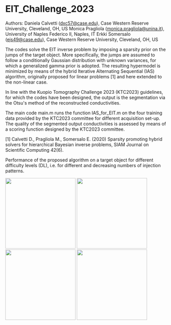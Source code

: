 # EIT_Challenge_2023

Authors: Daniela Calvetti (dxc57@case.edu), Case Western Reserve University, Cleveland, OH, US 
         Monica Pragliola (monica.pragliola@unina.it), University of Naples Federico II, Naples, IT
         Erkki Somersalo (ejs49@case.edu), Case Western Reserve University, Cleveland, OH, US

The codes solve the EIT inverse problem by imposing a sparsity prior on the jumps of the target object. More specifically, the jumps are assumed to follow a conditionally Gaussian distribution with unknown variances, for which a generalized gamma prior is adopted. The resulting hypermodel is minimized by means of the hybrid Iterative Alternating Sequential (IAS) algorithm, originally proposed for linear problems [1] and here extended to the non-linear case.

In line with the Kuopio Tomography Challenge 2023 (KTC2023) guidelines, for which the codes have been designed, the output is the segmentation via the Otsu's method of the reconstructed conductivities.

The main code main.m runs the function IAS_for_EIT.m on the four training data provided by the KTC2023 committee for different acquisition set-up. The quality of the segmented output conductivities is assessed by means of a scoring function designed by the KTC2023 committee.



[1] Calvetti D., Pragliola M., Somersalo E. (2020) Sparsity promoting hybrid solvers for hierarchical Bayesian inverse problems, SIAM Journal on Scientific Computing 42(6).


Performance of the proposed algorithm on a target object for different difficulty levels (DL), i.e. for different and decreasing numbers of injection patterns.

<img src="https://github.com/MonicaPragliola/EIT_Challenge_2023/assets/122533069/0ca6c35f-d275-450a-940a-a5a52502e02b" width="220">
<img src="https://github.com/MonicaPragliola/EIT_Challenge_2023/assets/122533069/8af11afb-7af8-496b-93f0-c25e86171fe9" width="220">
<img src="https://github.com/MonicaPragliola/EIT_Challenge_2023/assets/122533069/1828433e-60d4-48a3-874b-96106a64081a" width="220">
<img src="https://github.com/MonicaPragliola/EIT_Challenge_2023/assets/122533069/b5028368-a7b3-4b7b-9173-60de37deb419" width="220">






